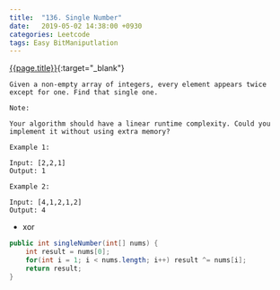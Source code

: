 ```yaml
---
title:  "136. Single Number"
date:   2019-05-02 14:38:00 +0930
categories: Leetcode
tags: Easy BitManiputlation
---
```


[{{page.title}}](https://leetcode.com/problems/single-number/){:target="_blank"}

    Given a non-empty array of integers, every element appears twice except for one. Find that single one.

    Note:

    Your algorithm should have a linear runtime complexity. Could you implement it without using extra memory?

    Example 1:

    Input: [2,2,1]
    Output: 1

    Example 2:

    Input: [4,1,2,1,2]
    Output: 4

* xor

```java
public int singleNumber(int[] nums) {
    int result = nums[0];
    for(int i = 1; i < nums.length; i++) result ^= nums[i];
    return result;
}
```
